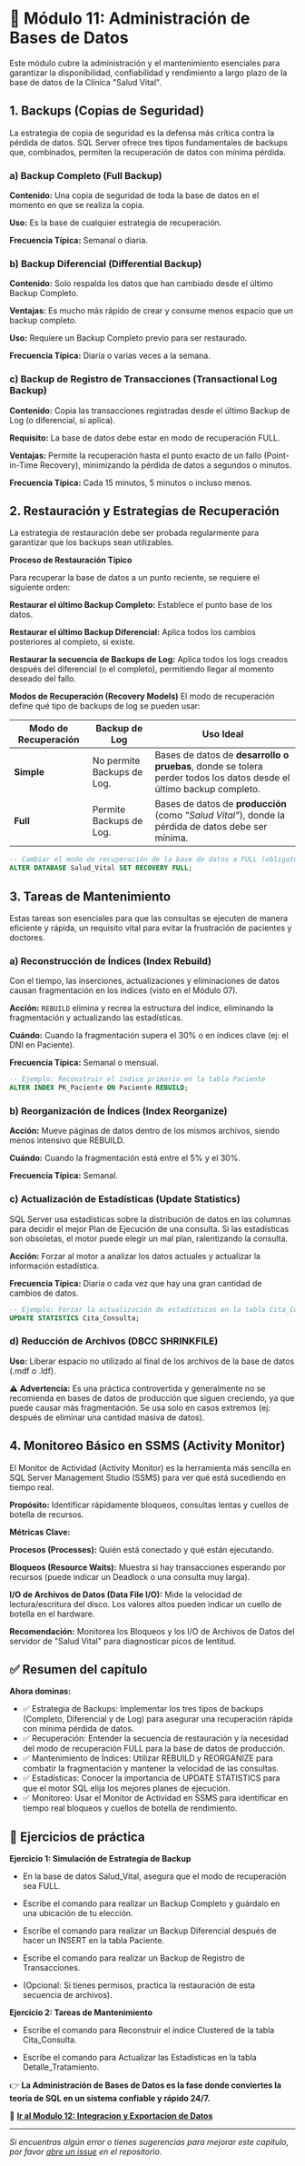 # 📘 Módulo 11: Administración de Bases de Datos
Este módulo cubre la administración y el mantenimiento esenciales para garantizar la disponibilidad, confiabilidad y rendimiento a largo plazo de la base de datos de la Clínica "Salud Vital".

## 1. Backups (Copias de Seguridad)
La estrategia de copia de seguridad es la defensa más crítica contra la pérdida de datos. SQL Server ofrece tres tipos fundamentales de backups que, combinados, permiten la recuperación de datos con mínima pérdida.

### **a) Backup Completo (Full Backup)**

**Contenido:** Una copia de seguridad de toda la base de datos en el momento en que se realiza la copia.

**Uso:** Es la base de cualquier estrategia de recuperación.

**Frecuencia Típica:** Semanal o diaria.

### **b) Backup Diferencial (Differential Backup)**

**Contenido:** Solo respalda los datos que han cambiado desde el último Backup Completo.

**Ventajas:** Es mucho más rápido de crear y consume menos espacio que un backup completo.

**Uso:** Requiere un Backup Completo previo para ser restaurado.

**Frecuencia Típica:** Diaria o varias veces a la semana.

### **c) Backup de Registro de Transacciones (Transactional Log Backup)**

**Contenido:** Copia las transacciones registradas desde el último Backup de Log (o diferencial, si aplica).

**Requisito:** La base de datos debe estar en modo de recuperación FULL.

**Ventajas:** Permite la recuperación hasta el punto exacto de un fallo (Point-in-Time Recovery), minimizando la pérdida de datos a segundos o minutos.

**Frecuencia Típica:** Cada 15 minutos, 5 minutos o incluso menos.


## 2. Restauración y Estrategias de Recuperación
La estrategia de restauración debe ser probada regularmente para garantizar que los backups sean utilizables.

**Proceso de Restauración Típico**

Para recuperar la base de datos a un punto reciente, se requiere el siguiente orden:

**Restaurar el último Backup Completo:** Establece el punto base de los datos.

**Restaurar el último Backup Diferencial:** Aplica todos los cambios posteriores al completo, si existe.

**Restaurar la secuencia de Backups de Log:** Aplica todos los logs creados después del diferencial (o el completo), permitiendo llegar al momento deseado del fallo.

**Modos de Recuperación (Recovery Models)**
El modo de recuperación define qué tipo de backups de log se pueden usar:

| **Modo de Recuperación** | **Backup de Log**              | **Uso Ideal**                                                                                                 |
|---------------------------|--------------------------------|---------------------------------------------------------------------------------------------------------------|
| **Simple**                | No permite Backups de Log.     | Bases de datos de **desarrollo o pruebas**, donde se tolera perder todos los datos desde el último backup completo. |
| **Full**                  | Permite Backups de Log.        | Bases de datos de **producción** (como *"Salud Vital"*), donde la pérdida de datos debe ser mínima.               |

```sql
-- Cambiar el modo de recuperación de la base de datos a FULL (obligatorio para logs)
ALTER DATABASE Salud_Vital SET RECOVERY FULL;
```


## 3. Tareas de Mantenimiento
Estas tareas son esenciales para que las consultas se ejecuten de manera eficiente y rápida, un requisito vital para evitar la frustración de pacientes y doctores.

### **a) Reconstrucción de Índices (Index Rebuild)**
Con el tiempo, las inserciones, actualizaciones y eliminaciones de datos causan fragmentación en los índices (visto en el Módulo 07).

**Acción:** `REBUILD` elimina y recrea la estructura del índice, eliminando la fragmentación y actualizando las estadísticas.

**Cuándo:** Cuando la fragmentación supera el 30% o en índices clave (ej: el DNI en Paciente).

**Frecuencia Típica:** Semanal o mensual.

```sql
-- Ejemplo: Reconstruir el índice primario en la tabla Paciente
ALTER INDEX PK_Paciente ON Paciente REBUILD;
```

### **b) Reorganización de Índices (Index Reorganize)**

**Acción:** Mueve páginas de datos dentro de los mismos archivos, siendo menos intensivo que REBUILD.

**Cuándo:** Cuando la fragmentación está entre el 5% y el 30%.

**Frecuencia Típica:** Semanal.

### **c) Actualización de Estadísticas (Update Statistics)**
SQL Server usa estadísticas sobre la distribución de datos en las columnas para decidir el mejor Plan de Ejecución de una consulta. Si las estadísticas son obsoletas, el motor puede elegir un mal plan, ralentizando la consulta.

**Acción:** Forzar al motor a analizar los datos actuales y actualizar la información estadística.

**Frecuencia Típica:** Diaria o cada vez que hay una gran cantidad de cambios de datos.

```sql
-- Ejemplo: Forzar la actualización de estadísticas en la tabla Cita_Consulta
UPDATE STATISTICS Cita_Consulta;
```

### **d) Reducción de Archivos (DBCC SHRINKFILE)**

**Uso:** Liberar espacio no utilizado al final de los archivos de la base de datos (.mdf o .ldf).

⚠️ **Advertencia:** Es una práctica controvertida y generalmente no se recomienda en bases de datos de producción que siguen creciendo, ya que puede causar más fragmentación. Se usa solo en casos extremos (ej: después de eliminar una cantidad masiva de datos).


## 4. Monitoreo Básico en SSMS (Activity Monitor)
El Monitor de Actividad (Activity Monitor) es la herramienta más sencilla en SQL Server Management Studio (SSMS) para ver qué está sucediendo en tiempo real.

**Propósito:** Identificar rápidamente bloqueos, consultas lentas y cuellos de botella de recursos.

**Métricas Clave:**

**Procesos (Processes):** Quién está conectado y qué están ejecutando.

**Bloqueos (Resource Waits):** Muestra si hay transacciones esperando por recursos (puede indicar un Deadlock o una consulta muy larga).

**I/O de Archivos de Datos (Data File I/O):** Mide la velocidad de lectura/escritura del disco. Los valores altos pueden indicar un cuello de botella en el hardware.

**Recomendación:** Monitorea los Bloqueos y los I/O de Archivos de Datos del servidor de "Salud Vital" para diagnosticar picos de lentitud.


## ✅ Resumen del capítulo

**Ahora dominas:**

- ✅ Estrategia de Backups: Implementar los tres tipos de backups (Completo, Diferencial y de Log) para asegurar una recuperación rápida con mínima pérdida de datos.
- ✅ Recuperación: Entender la secuencia de restauración y la necesidad del modo de recuperación FULL para la base de datos de producción.
- ✅ Mantenimiento de Índices: Utilizar REBUILD y REORGANIZE para combatir la fragmentación y mantener la velocidad de las consultas.
- ✅ Estadísticas: Conocer la importancia de UPDATE STATISTICS para que el motor SQL elija los mejores planes de ejecución.
- ✅ Monitoreo: Usar el Monitor de Actividad en SSMS para identificar en tiempo real bloqueos y cuellos de botella de rendimiento.


## 🎯 Ejercicios de práctica

**Ejercicio 1: Simulación de Estrategia de Backup**

- En la base de datos Salud_Vital, asegura que el modo de recuperación sea FULL.

- Escribe el comando para realizar un Backup Completo y guárdalo en una ubicación de tu elección.

- Escribe el comando para realizar un Backup Diferencial después de hacer un INSERT en la tabla Paciente.

- Escribe el comando para realizar un Backup de Registro de Transacciones.

- (Opcional: Si tienes permisos, practica la restauración de esta secuencia de archivos).

**Ejercicio 2: Tareas de Mantenimiento**

- Escribe el comando para Reconstruir el índice Clustered de la tabla Cita_Consulta.

- Escribe el comando para Actualizar las Estadísticas en la tabla Detalle_Tratamiento.

👉 **La Administración de Bases de Datos es la fase donde conviertes la teoría de SQL en un sistema confiable y rápido 24/7.**

📖 **[Ir al Modulo 12: Integracion y Exportacion de Datos](/modulo-12-Integracion-Exportacion/README.md)**

---

*Si encuentras algún error o tienes sugerencias para mejorar este capítulo, por favor [abre un issue](https://github.com/VictorCY19/Curso-Base-de-datos/issues/new) en el repositorio.*